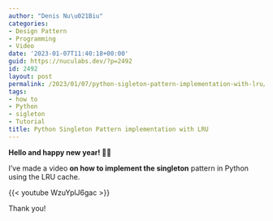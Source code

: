 ```yaml
---
author: "Denis Nu\u021Biu"
categories:
- Design Pattern
- Programming
- Video
date: '2023-01-07T11:40:18+00:00'
guid: https://nuculabs.dev/?p=2492
id: 2492
layout: post
permalink: /2023/01/07/python-sigleton-pattern-implementation-with-lru/
tags:
- how to
- Python
- sigleton
- Tutorial
title: Python Singleton Pattern implementation with LRU
---
```

**Hello and happy new year! 🥳🙌**


I’ve made a video **on how to implement the singleton** pattern in Python using the LRU cache.


{{< youtube WzuYplJ6gac >}}

Thank you!